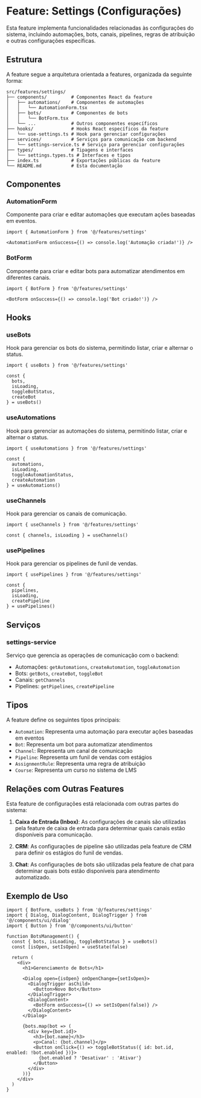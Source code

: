 # Feature: Settings (Configurações)

Esta feature implementa funcionalidades relacionadas às configurações do sistema, incluindo automações, bots, canais, pipelines, regras de atribuição e outras configurações específicas.

## Estrutura

A feature segue a arquitetura orientada a features, organizada da seguinte forma:

```
src/features/settings/
├── components/         # Componentes React da feature
│   ├── automations/    # Componentes de automações
│   │   └── AutomationForm.tsx
│   ├── bots/           # Componentes de bots
│   │   └── BotForm.tsx
│   └── ...             # Outros componentes específicos
├── hooks/              # Hooks React específicos da feature
│   └── use-settings.ts # Hook para gerenciar configurações
├── services/           # Serviços para comunicação com backend
│   └── settings-service.ts # Serviço para gerenciar configurações
├── types/              # Tipagens e interfaces
│   └── settings.types.ts # Interfaces e tipos
├── index.ts            # Exportações públicas da feature
└── README.md           # Esta documentação
```

## Componentes

### AutomationForm

Componente para criar e editar automações que executam ações baseadas em eventos.

```tsx
import { AutomationForm } from '@/features/settings'

<AutomationForm onSuccess={() => console.log('Automação criada!')} />
```

### BotForm

Componente para criar e editar bots para automatizar atendimentos em diferentes canais.

```tsx
import { BotForm } from '@/features/settings'

<BotForm onSuccess={() => console.log('Bot criado!')} />
```

## Hooks

### useBots

Hook para gerenciar os bots do sistema, permitindo listar, criar e alternar o status.

```tsx
import { useBots } from '@/features/settings'

const { 
  bots, 
  isLoading, 
  toggleBotStatus, 
  createBot 
} = useBots()
```

### useAutomations

Hook para gerenciar as automações do sistema, permitindo listar, criar e alternar o status.

```tsx
import { useAutomations } from '@/features/settings'

const { 
  automations, 
  isLoading, 
  toggleAutomationStatus, 
  createAutomation 
} = useAutomations()
```

### useChannels

Hook para gerenciar os canais de comunicação.

```tsx
import { useChannels } from '@/features/settings'

const { channels, isLoading } = useChannels()
```

### usePipelines

Hook para gerenciar os pipelines de funil de vendas.

```tsx
import { usePipelines } from '@/features/settings'

const { 
  pipelines, 
  isLoading, 
  createPipeline 
} = usePipelines()
```

## Serviços

### settings-service

Serviço que gerencia as operações de comunicação com o backend:

- Automações: `getAutomations`, `createAutomation`, `toggleAutomation`
- Bots: `getBots`, `createBot`, `toggleBot`
- Canais: `getChannels`
- Pipelines: `getPipelines`, `createPipeline`

## Tipos

A feature define os seguintes tipos principais:

- `Automation`: Representa uma automação para executar ações baseadas em eventos
- `Bot`: Representa um bot para automatizar atendimentos
- `Channel`: Representa um canal de comunicação
- `Pipeline`: Representa um funil de vendas com estágios
- `AssignmentRule`: Representa uma regra de atribuição
- `Course`: Representa um curso no sistema de LMS

## Relações com Outras Features

Esta feature de configurações está relacionada com outras partes do sistema:

1. **Caixa de Entrada (Inbox)**: As configurações de canais são utilizadas pela feature de caixa de entrada para determinar quais canais estão disponíveis para comunicação.

2. **CRM**: As configurações de pipeline são utilizadas pela feature de CRM para definir os estágios do funil de vendas.

3. **Chat**: As configurações de bots são utilizadas pela feature de chat para determinar quais bots estão disponíveis para atendimento automatizado.

## Exemplo de Uso

```tsx
import { BotForm, useBots } from '@/features/settings'
import { Dialog, DialogContent, DialogTrigger } from '@/components/ui/dialog'
import { Button } from '@/components/ui/button'

function BotsManagement() {
  const { bots, isLoading, toggleBotStatus } = useBots()
  const [isOpen, setIsOpen] = useState(false)

  return (
    <div>
      <h1>Gerenciamento de Bots</h1>

      <Dialog open={isOpen} onOpenChange={setIsOpen}>
        <DialogTrigger asChild>
          <Button>Novo Bot</Button>
        </DialogTrigger>
        <DialogContent>
          <BotForm onSuccess={() => setIsOpen(false)} />
        </DialogContent>
      </Dialog>

      {bots.map(bot => (
        <div key={bot.id}>
          <h3>{bot.name}</h3>
          <p>Canal: {bot.channel}</p>
          <Button onClick={() => toggleBotStatus({ id: bot.id, enabled: !bot.enabled })}>
            {bot.enabled ? 'Desativar' : 'Ativar'}
          </Button>
        </div>
      ))}
    </div>
  )
} 
